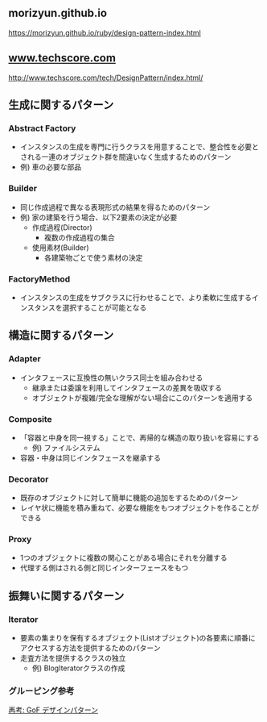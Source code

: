## morizyun.github.io
https://morizyun.github.io/ruby/design-pattern-index.html

## www.techscore.com
http://www.techscore.com/tech/DesignPattern/index.html/

## 生成に関するパターン
### Abstract Factory
- インスタンスの生成を専門に行うクラスを用意することで、整合性を必要とされる一連のオブジェクト群を間違いなく生成するためのパターン
- 例) 車の必要な部品

### Builder
- 同じ作成過程で異なる表現形式の結果を得るためのパターン
- 例) 家の建築を行う場合、以下2要素の決定が必要
  - 作成過程(Director)
    - 複数の作成過程の集合
  - 使用素材(Builder)
    - 各建築物ごとで使う素材の決定

### FactoryMethod
- インスタンスの生成をサブクラスに行わせることで、より柔軟に生成するインスタンスを選択することが可能となる

## 構造に関するパターン
### Adapter
- インタフェースに互換性の無いクラス同士を組み合わせる
  - 継承または委譲を利用してインタフェースの差異を吸収する
  - オブジェクトが複雑/完全な理解がない場合にこのパターンを適用する

### Composite
- 「容器と中身を同一視する」ことで、再帰的な構造の取り扱いを容易にする
  - 例) ファイルシステム
- 容器・中身は同じインタフェースを継承する

### Decorator
- 既存のオブジェクトに対して簡単に機能の追加をするためのパターン
- レイヤ状に機能を積み重ねて、必要な機能をもつオブジェクトを作ることができる

### Proxy
- 1つのオブジェクトに複数の関心ことがある場合にそれを分離する
- 代理する側はされる側と同じインターフェースをもつ

## 振舞いに関するパターン
### Iterator
- 要素の集まりを保有するオブジェクト(Listオブジェクト)の各要素に順番にアクセスする方法を提供するためのパターン
- 走査方法を提供するクラスの独立
  - 例) BlogIteratorクラスの作成

### グルーピング参考
[再考: GoF デザインパターン](https://qiita.com/irxground/items/d1f9cc447bafa8db2388)
